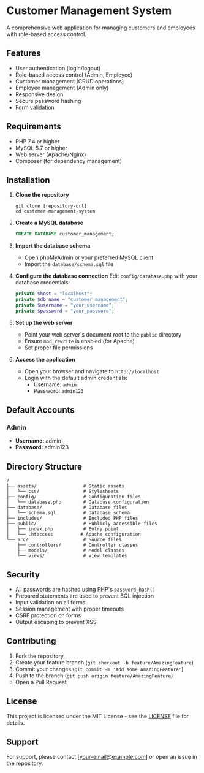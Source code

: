 # Customer Management System

A comprehensive web application for managing customers and employees with role-based access control.

## Features

- User authentication (login/logout)
- Role-based access control (Admin, Employee)
- Customer management (CRUD operations)
- Employee management (Admin only)
- Responsive design
- Secure password hashing
- Form validation

## Requirements

- PHP 7.4 or higher
- MySQL 5.7 or higher
- Web server (Apache/Nginx)
- Composer (for dependency management)

## Installation

1. **Clone the repository**
   ```
   git clone [repository-url]
   cd customer-management-system
   ```

2. **Create a MySQL database**
   ```sql
   CREATE DATABASE customer_management;
   ```

3. **Import the database schema**
   - Open phpMyAdmin or your preferred MySQL client
   - Import the `database/schema.sql` file

4. **Configure the database connection**
   Edit `config/database.php` with your database credentials:
   ```php
   private $host = "localhost";
   private $db_name = "customer_management";
   private $username = "your_username";
   private $password = "your_password";
   ```

5. **Set up the web server**
   - Point your web server's document root to the `public` directory
   - Ensure `mod_rewrite` is enabled (for Apache)
   - Set proper file permissions

6. **Access the application**
   - Open your browser and navigate to `http://localhost`
   - Login with the default admin credentials:
     - Username: `admin`
     - Password: `admin123`

## Default Accounts

### Admin
- **Username:** admin
- **Password:** admin123

## Directory Structure

```
/
├── assets/                 # Static assets
│   └── css/                # Stylesheets
├── config/                 # Configuration files
│   └── database.php        # Database configuration
├── database/               # Database files
│   └── schema.sql          # Database schema
├── includes/               # Included PHP files
├── public/                 # Publicly accessible files
│   ├── index.php           # Entry point
│   └── .htaccess          # Apache configuration
└── src/                    # Source files
    ├── controllers/        # Controller classes
    ├── models/             # Model classes
    └── views/              # View templates
```

## Security

- All passwords are hashed using PHP's `password_hash()`
- Prepared statements are used to prevent SQL injection
- Input validation on all forms
- Session management with proper timeouts
- CSRF protection on forms
- Output escaping to prevent XSS

## Contributing

1. Fork the repository
2. Create your feature branch (`git checkout -b feature/AmazingFeature`)
3. Commit your changes (`git commit -m 'Add some AmazingFeature'`)
4. Push to the branch (`git push origin feature/AmazingFeature`)
5. Open a Pull Request

## License

This project is licensed under the MIT License - see the [LICENSE](LICENSE) file for details.

## Support

For support, please contact [your-email@example.com] or open an issue in the repository.




